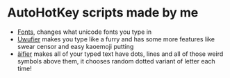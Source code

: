 # AutoHotKey scripts made by me
- [Fonts](https://github.com/ayes-web/Ahk-scripts/tree/master/Fonts), changes what unicode fonts you type in
- [Uwufier](https://github.com/ayes-web/Ahk-scripts/blob/master/uwufier/uwuV4.ahk) makes you type like a furry and has some more features like swear censor and easy kaoemoji putting
- [äifier](https://github.com/ayes-web/Ahk-scripts/blob/master/%C3%A4ifier.ahk) makes all of your typed text have dots, lines and all of those weird symbols above them, it chooses random dotted variant of letter each time!
